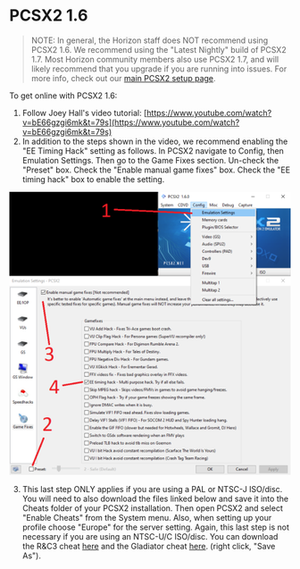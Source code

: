 # PCSX2 1.6

   > NOTE: In general, the Horizon staff does NOT recommend using PCSX2 1.6. We recommend using the "Latest Nightly" build of PCSX2 1.7. Most Horizon community members also use PCSX2 1.7, and will likely recommend that you upgrade if you are running into issues. For more info, check out our [main PCSX2 setup page](https://github.com/Horizon-Private-Server/horizon-wiki/tree/main/getting-online/pcsx2).

To get online with PCSX2 1.6:

1. Follow Joey Hall's video tutorial: [https://www.youtube.com/watch?v=bE66gzgi6mk&t=79s](https://www.youtube.com/watch?v=bE66gzgi6mk&t=79s)
2. In addition to the steps shown in the video, we recommend enabling the "EE Timing Hack" setting as follows. In PCSX2 navigate to Config, then Emulation Settings. Then go to the Game Fixes section. Un-check the "Preset" box. Check the "Enable manual game fixes" box. Check the "EE timing hack" box to enable the setting. 

![img](/assets/pcsx2/emulation_settings.png)

3. This last step ONLY applies if you are using a PAL or NTSC-J ISO/disc. You will need to also download the files linked below and save it into the Cheats folder of your PCSX2 installation. Then open PCSX2 and select "Enable Cheats" from the System menu. Also, when setting up your profile choose "Europe" for the server setting. Again, this last step is not necessary if you are using an NTSC-U/C ISO/disc. You can download the R&C3 cheat [here](/assets/cheats/17125698.pnach) and the Gladiator cheat [here](/assets/cheats/D697D204.pnach). (right click, "Save As").
